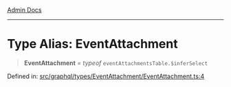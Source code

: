 [Admin Docs](/)

***

# Type Alias: EventAttachment

> **EventAttachment** = *typeof* `eventAttachmentsTable.$inferSelect`

Defined in: [src/graphql/types/EventAttachment/EventAttachment.ts:4](https://github.com/gautam-divyanshu/talawa-api/blob/22f85ff86fcf5f38b53dcdb9fe90ab33ea32d944/src/graphql/types/EventAttachment/EventAttachment.ts#L4)
